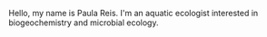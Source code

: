 Hello, my name is Paula Reis. I'm an aquatic ecologist interested in biogeochemistry and microbial ecology.

<!---
paulacjr/paulacjr is a ✨ special ✨ repository because its `README.md` (this file) appears on your GitHub profile.
You can click the Preview link to take a look at your changes.
--->
